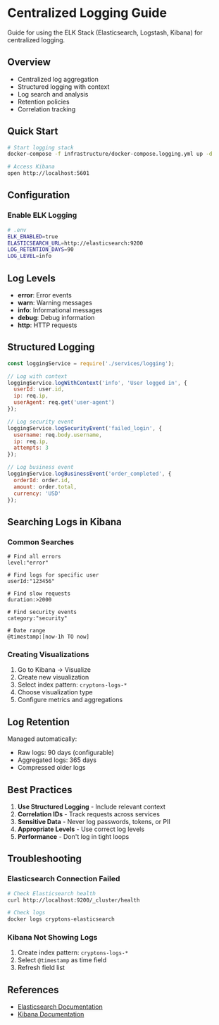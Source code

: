 # Centralized Logging Guide

Guide for using the ELK Stack (Elasticsearch, Logstash, Kibana) for centralized logging.

## Overview

- Centralized log aggregation
- Structured logging with context
- Log search and analysis
- Retention policies
- Correlation tracking

## Quick Start

```bash
# Start logging stack
docker-compose -f infrastructure/docker-compose.logging.yml up -d

# Access Kibana
open http://localhost:5601
```

## Configuration

### Enable ELK Logging

```bash
# .env
ELK_ENABLED=true
ELASTICSEARCH_URL=http://elasticsearch:9200
LOG_RETENTION_DAYS=90
LOG_LEVEL=info
```

## Log Levels

- **error**: Error events
- **warn**: Warning messages
- **info**: Informational messages
- **debug**: Debug information
- **http**: HTTP requests

## Structured Logging

```javascript
const loggingService = require('./services/logging');

// Log with context
loggingService.logWithContext('info', 'User logged in', {
  userId: user.id,
  ip: req.ip,
  userAgent: req.get('user-agent')
});

// Log security event
loggingService.logSecurityEvent('failed_login', {
  username: req.body.username,
  ip: req.ip,
  attempts: 3
});

// Log business event
loggingService.logBusinessEvent('order_completed', {
  orderId: order.id,
  amount: order.total,
  currency: 'USD'
});
```

## Searching Logs in Kibana

### Common Searches

```
# Find all errors
level:"error"

# Find logs for specific user
userId:"123456"

# Find slow requests
duration:>2000

# Find security events
category:"security"

# Date range
@timestamp:[now-1h TO now]
```

### Creating Visualizations

1. Go to Kibana → Visualize
2. Create new visualization
3. Select index pattern: `cryptons-logs-*`
4. Choose visualization type
5. Configure metrics and aggregations

## Log Retention

Managed automatically:
- Raw logs: 90 days (configurable)
- Aggregated logs: 365 days
- Compressed older logs

## Best Practices

1. **Use Structured Logging** - Include relevant context
2. **Correlation IDs** - Track requests across services
3. **Sensitive Data** - Never log passwords, tokens, or PII
4. **Appropriate Levels** - Use correct log levels
5. **Performance** - Don't log in tight loops

## Troubleshooting

### Elasticsearch Connection Failed

```bash
# Check Elasticsearch health
curl http://localhost:9200/_cluster/health

# Check logs
docker logs cryptons-elasticsearch
```

### Kibana Not Showing Logs

1. Create index pattern: `cryptons-logs-*`
2. Select `@timestamp` as time field
3. Refresh field list

## References

- [Elasticsearch Documentation](https://www.elastic.co/guide/en/elasticsearch/reference/current/index.html)
- [Kibana Documentation](https://www.elastic.co/guide/en/kibana/current/index.html)
